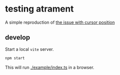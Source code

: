 # testing atrament

A simple reproduction of [the issue with cursor position](https://github.com/jakubfiala/atrament/issues/106)

## develop

Start a local `vite` server.

```sh
npm start
```

This will run [./example/index.ts](./example/index.ts) in a browser.
